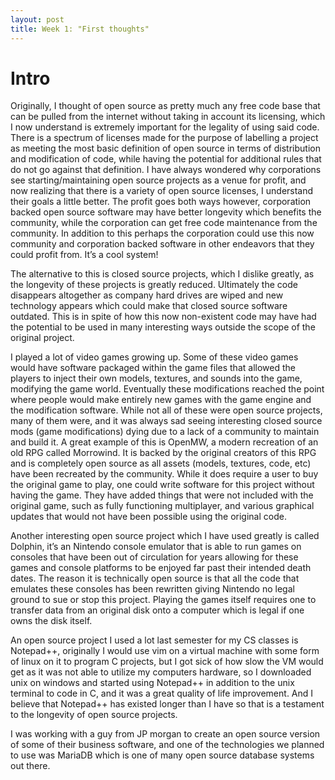 ```yaml
---
layout: post
title: Week 1: "First thoughts"
---
```


# Intro
 Originally, I thought of open source as pretty much any free code base that can be pulled from the internet without taking in account its licensing, which I now understand is extremely important for the legality of using said code. There is a spectrum of licenses made for the purpose of labelling a project as meeting the most basic definition of open source in terms of distribution and modification of code, while having the potential for additional rules that do not go against that definition. I have always wondered why corporations see starting/maintaining open source projects as a venue for profit, and now realizing that there is a variety of open source licenses, I understand their goals a little better. The profit goes both ways however, corporation backed open source software may have better longevity which benefits the community, while the corporation can get free code maintenance from the community. In addition to this perhaps the corporation could use this now community and corporation backed software in other endeavors that they could profit from. It’s a cool system! 

The alternative to this is closed source projects, which I dislike greatly, as the longevity of these projects is greatly reduced. Ultimately the code disappears altogether as company hard drives are wiped and new technology appears which could make that closed source software outdated. This is in spite of how this now non-existent code may have had the potential to be used in many interesting ways outside the scope of the original project. 
	
I played a lot of video games growing up. Some of these video games would have software packaged within the game files that allowed the players to inject their own models, textures, and sounds into the game, modifying the game world. Eventually these modifications reached the point where people would make entirely new games with the game engine and the modification software. While not all of these were open source projects, many of them were, and it was always sad seeing interesting closed source mods (game modifications) dying due to a lack of a community to maintain and build it. A great example of this is OpenMW, a modern recreation of an old RPG called Morrowind. It is backed by the original creators of this RPG and is completely open source as all assets (models, textures, code, etc) have been recreated by the community. While it does require a user to buy the original game to play, one could write software for this project without having the game. They have added things that were not included with the original game, such as fully functioning multiplayer, and various graphical updates that would not have been possible using the original code.
	
Another interesting open source project which I have used greatly is called Dolphin, it’s an Nintendo console emulator that is able to run games on consoles that have been out of circulation for years allowing for these games and console platforms to be enjoyed far past their intended death dates. The reason it is technically open source is that all the code that emulates these consoles has been rewritten giving Nintendo no legal ground to sue or stop this project. Playing the games itself requires one to transfer data from an original disk onto a computer which is legal if one owns the disk itself.
	
An open source project I used a lot last semester for my CS classes is Notepad++, originally I would use vim on a virtual machine with some form of linux on it to program C projects, but I got sick of how slow the VM would get as it was not able to utilize my computers hardware, so I downloaded unix on windows and started using Notepad++ in addition to the unix terminal to code in C, and it was a great quality of life improvement. And I believe that Notepad++ has existed longer than I have so that is a testament to the longevity of open source projects. 
	
I was working with a guy from JP morgan to create an open source version of some of their business software, and one of the technologies we planned to use was MariaDB which is one of many open source database systems out there.
